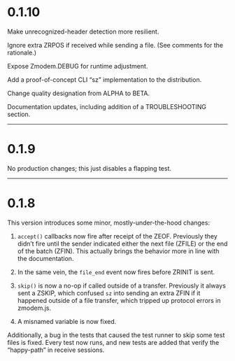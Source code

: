# 0.1.10

Make unrecognized-header detection more resilient.

Ignore extra ZRPOS if received while sending a file. (See comments
for the rationale.)

Expose Zmodem.DEBUG for runtime adjustment.

Add a proof-of-concept CLI “sz” implementation to the distribution.

Change quality designation from ALPHA to BETA.

Documentation updates, including addition of a TROUBLESHOOTING section.

---

# 0.1.9

No production changes; this just disables a flapping test.

---

# 0.1.8

This version introduces some minor, mostly-under-the-hood changes:

1. `accept()` callbacks now fire after receipt of the ZEOF.
Previously they didn’t fire until the sender indicated either the next
file (ZFILE) or the end of the batch (ZFIN). This actually brings the
behavior more in line with the documentation.

2. In the same vein, the `file_end` event now fires before ZRINIT is sent.

3. `skip()` is now a no-op if called outside of a transfer. Previously
it always sent a ZSKIP, which confused `sz` into sending an extra ZFIN if
it happened outside of a file transfer, which tripped up protocol errors
in zmodem.js.

4. A misnamed variable is now fixed.

Additionally, a bug in the tests that caused the test runner to skip
some test files is fixed. Every test now runs, and new tests are added that
verify the “happy-path” in receive sessions.

